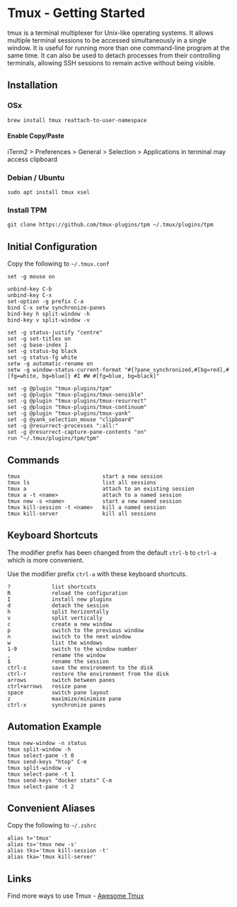 # Tmux - Getting Started

tmux is a terminal multiplexer for Unix-like operating systems. It allows multiple terminal sessions to be accessed simultaneously in a single window. It is useful for running more than one command-line program at the same time. It can also be used to detach processes from their controlling terminals, allowing SSH sessions to remain active without being visible.

## Installation

### OSx
`brew install tmux reattach-to-user-namespace`

#### Enable Copy/Paste
iTerm2 > Preferences > General > Selection > Applications in terminal may access clipboard

### Debian / Ubuntu
`sudo apt install tmux xsel`

### Install TPM
`git clone https://github.com/tmux-plugins/tpm ~/.tmux/plugins/tpm`

## Initial Configuration
Copy the following to `~/.tmux.conf`

```
set -g mouse on

unbind-key C-b
unbind-key C-x
set-option -g prefix C-a
bind C-x setw synchronize-panes
bind-key h split-window -h
bind-key v split-window -v

set -g status-justify "centre"
set -g set-titles on
set -g base-index 1
set -g status-bg black
set -g status-fg white
setw -g automatic-rename on
setw -g window-status-current-format "#{?pane_synchronized,#[bg=red],#[fg=white, bg=blue]} #I #W #[fg=blue, bg=black]"

set -g @plugin "tmux-plugins/tpm"
set -g @plugin "tmux-plugins/tmux-sensible"
set -g @plugin "tmux-plugins/tmux-resurrect"
set -g @plugin "tmux-plugins/tmux-continuum"
set -g @plugin "tmux-plugins/tmux-yank"
set -g @yank_selection_mouse "clipboard"
set -g @resurrect-processes ":all:"
set -g @resurrect-capture-pane-contents "on"
run "~/.tmux/plugins/tpm/tpm"
```
## Commands
```
tmux                          start a new session
tmux ls                       list all sessions
tmux a                        attach to an existing session
tmux a -t <name>              attach to a named session
tmux new -s <name>            start a new named session
tmux kill-session -t <name>   kill a named session
tmux kill-server              kill all sessions
```
## Keyboard Shortcuts
The modifier prefix has been changed from the default `ctrl-b` to `ctrl-a` which is more convenient.

Use the modifier prefix `ctrl-a` with these keyboard shortcuts.

```
?             list shortcuts                         
R             reload the configuration               
I             install new pluginx                    
d             detach the session                     
h             split horizontally                     
v             split vertically                       
c             create a new window                    
p             switch to the previous window          
n             switch to the next window              
w             list the windows                       
1-9           switch to the window number            
,             rename the window                      
$             rename the session                     
ctrl-s        save the environment to the disk       
ctrl-r        restore the environment from the disk  
arrows        switch between panes                   
ctrl+arrows   resize pane                            
space         switch pane layout                     
z             maximize/minimize pane                 
ctrl-x        synchronize panes                     
```
## Automation Example
```
tmux new-window -n status
tmux split-window -h
tmux select-pane -t 0
tmux send-keys "htop" C-m
tmux split-window -v
tmux select-pane -t 1
tmux send-keys "docker stats" C-m
tmux select-pane -t 2
```
## Convenient Aliases
Copy the following to `~/.zshrc`

```
alias t='tmux'
alias ts='tmux new -s'
alias tks='tmux kill-session -t'
alias tka='tmux kill-server'
```
## Links
Find more ways to use Tmux - [Awesome Tmux](https://github.com/rothgar/awesome-tmux)

 